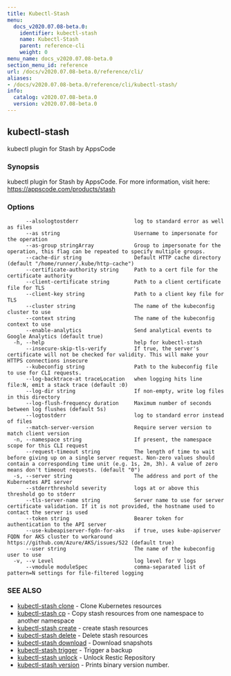 ```yaml
---
title: Kubectl-Stash
menu:
  docs_v2020.07.08-beta.0:
    identifier: kubectl-stash
    name: Kubectl-Stash
    parent: reference-cli
    weight: 0
menu_name: docs_v2020.07.08-beta.0
section_menu_id: reference
url: /docs/v2020.07.08-beta.0/reference/cli/
aliases:
- /docs/v2020.07.08-beta.0/reference/cli/kubectl-stash/
info:
  catalog: v2020.07.08-beta.0
  version: v2020.07.08-beta.0
---
```


## kubectl-stash

kubectl plugin for Stash by AppsCode

### Synopsis

kubectl plugin for Stash by AppsCode. For more information, visit here: https://appscode.com/products/stash

### Options

```
      --alsologtostderr                  log to standard error as well as files
      --as string                        Username to impersonate for the operation
      --as-group stringArray             Group to impersonate for the operation, this flag can be repeated to specify multiple groups.
      --cache-dir string                 Default HTTP cache directory (default "/home/runner/.kube/http-cache")
      --certificate-authority string     Path to a cert file for the certificate authority
      --client-certificate string        Path to a client certificate file for TLS
      --client-key string                Path to a client key file for TLS
      --cluster string                   The name of the kubeconfig cluster to use
      --context string                   The name of the kubeconfig context to use
      --enable-analytics                 Send analytical events to Google Analytics (default true)
  -h, --help                             help for kubectl-stash
      --insecure-skip-tls-verify         If true, the server's certificate will not be checked for validity. This will make your HTTPS connections insecure
      --kubeconfig string                Path to the kubeconfig file to use for CLI requests.
      --log-backtrace-at traceLocation   when logging hits line file:N, emit a stack trace (default :0)
      --log-dir string                   If non-empty, write log files in this directory
      --log-flush-frequency duration     Maximum number of seconds between log flushes (default 5s)
      --logtostderr                      log to standard error instead of files
      --match-server-version             Require server version to match client version
  -n, --namespace string                 If present, the namespace scope for this CLI request
      --request-timeout string           The length of time to wait before giving up on a single server request. Non-zero values should contain a corresponding time unit (e.g. 1s, 2m, 3h). A value of zero means don't timeout requests. (default "0")
  -s, --server string                    The address and port of the Kubernetes API server
      --stderrthreshold severity         logs at or above this threshold go to stderr
      --tls-server-name string           Server name to use for server certificate validation. If it is not provided, the hostname used to contact the server is used
      --token string                     Bearer token for authentication to the API server
      --use-kubeapiserver-fqdn-for-aks   if true, uses kube-apiserver FQDN for AKS cluster to workaround https://github.com/Azure/AKS/issues/522 (default true)
      --user string                      The name of the kubeconfig user to use
  -v, --v Level                          log level for V logs
      --vmodule moduleSpec               comma-separated list of pattern=N settings for file-filtered logging
```

### SEE ALSO

* [kubectl-stash clone](/docs/v2020.07.08-beta.0/reference/cli/kubectl-stash_clone)	 - Clone Kubernetes resources
* [kubectl-stash cp](/docs/v2020.07.08-beta.0/reference/cli/kubectl-stash_cp)	 - Copy stash resources from one namespace to another namespace
* [kubectl-stash create](/docs/v2020.07.08-beta.0/reference/cli/kubectl-stash_create)	 - create stash resources
* [kubectl-stash delete](/docs/v2020.07.08-beta.0/reference/cli/kubectl-stash_delete)	 - Delete stash resources
* [kubectl-stash download](/docs/v2020.07.08-beta.0/reference/cli/kubectl-stash_download)	 - Download snapshots
* [kubectl-stash trigger](/docs/v2020.07.08-beta.0/reference/cli/kubectl-stash_trigger)	 - Trigger a backup
* [kubectl-stash unlock](/docs/v2020.07.08-beta.0/reference/cli/kubectl-stash_unlock)	 - Unlock Restic Repository
* [kubectl-stash version](/docs/v2020.07.08-beta.0/reference/cli/kubectl-stash_version)	 - Prints binary version number.

